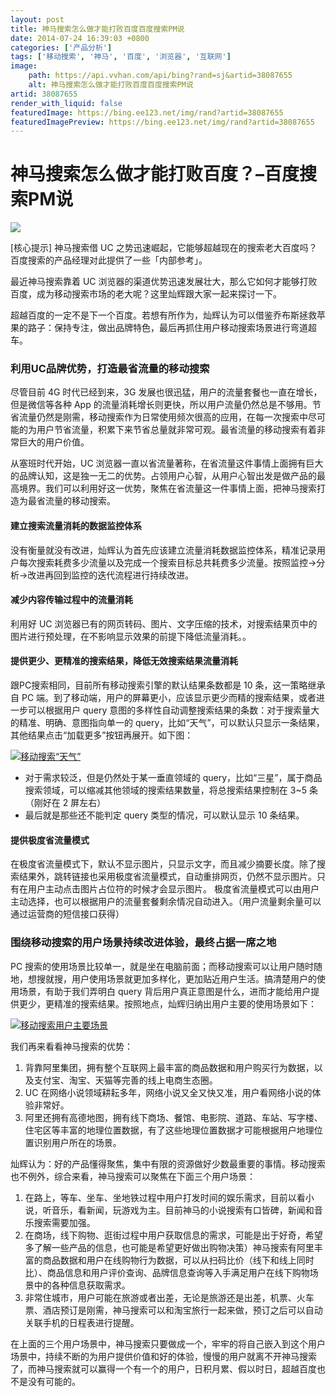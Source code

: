 ```yaml
---
layout: post
title: 神马搜索怎么做才能打败百度百度搜索PM说
date: 2014-07-24 16:39:03 +0800
categories: ['产品分析']
tags: ['移动搜索', '神马', '百度', '浏览器', '互联网']
image:
    path: https://api.vvhan.com/api/bing?rand=sj&artid=38087655
    alt: 神马搜索怎么做才能打败百度百度搜索PM说
artid: 38087655
render_with_liquid: false
featuredImage: https://bing.ee123.net/img/rand?artid=38087655
featuredImagePreview: https://bing.ee123.net/img/rand?artid=38087655
---
```


# 神马搜索怎么做才能打败百度？–百度搜索PM说

![](http://www.cpjlw.com/wp-content/uploads/2014/07/cbd27bbdf211caa603c04b2dcff3e08d-300x143.jpg)

[核心提示] 神马搜索借 UC 之势迅速崛起，它能够超越现在的搜索老大百度吗？百度搜索的产品经理对此提供了一些「内部参考」。

最近神马搜索靠着 UC 浏览器的渠道优势迅速发展壮大，那么它如何才能够打败百度，成为移动搜索市场的老大呢？这里灿辉跟大家一起来探讨一下。

超越百度的一定不是下一个百度。若想有所作为，灿辉认为可以借鉴乔布斯拯救苹果的路子：保持专注，做出品牌特色，最后再抓住用户移动搜索场景进行弯道超车。

### 利用UC品牌优势，打造最省流量的移动搜索

尽管目前 4G 时代已经到来，3G 发展也很迅猛，用户的流量套餐也一直在增长，但是微信等各种 App 的流量消耗增长则更快，所以用户流量仍然总是不够用。节省流量仍然是刚需，移动搜索作为日常使用频次很高的应用，在每一次搜索中尽可能的为用户节省流量，积累下来节省总量就非常可观。最省流量的移动搜索有着非常巨大的用户价值。

从塞班时代开始，UC 浏览器一直以省流量著称，在省流量这件事情上面拥有巨大的品牌认知，这是独一无二的优势。占领用户心智，从用户心智出发是做产品的最高境界。我们可以利用好这一优势，聚焦在省流量这一件事情上面，把神马搜索打造为最省流量的移动搜索。

#### 建立搜索流量消耗的数据监控体系

没有衡量就没有改进，灿辉认为首先应该建立流量消耗数据监控体系，精准记录用户每次搜索耗费多少流量以及完成一个搜索目标总共耗费多少流量。按照监控→分析→改进再回到监控的迭代流程进行持续改进。

#### 减少内容传输过程中的流量消耗

利用好 UC 浏览器已有的网页转码、图片、文字压缩的技术，对搜索结果页中的图片进行预处理，在不影响显示效果的前提下降低流量消耗。。

#### 提供更少、更精准的搜索结果，降低无效搜索结果流量消耗

跟PC搜索相同，目前所有移动搜索引擎的默认结果条数都是 10 条，这一策略继承自 PC 端。到了移动端，用户的屏幕更小，应该显示更少而精的搜索结果，或者进一步可以根据用户 query 意图的多样性自动调整搜索结果的条数：对于搜索量大的精准、明确、意图指向单一的 query，比如“天气”，可以默认只显示一条结果，其他结果点击“加载更多”按钮再展开。如下图：

[![移动搜索“天气”](http://ww4.sinaimg.cn/mw690/6d91e886gw1eijqsf8mchj20a60gkdgn.jpg?imageView/2/w/620/q/100)](http://ww4.sinaimg.cn/mw690/6d91e886gw1eijqsf8mchj20a60gkdgn.jpg)

* 对于需求较泛，但是仍然处于某一垂直领域的 query，比如“三星”，属于商品搜索领域，可以缩减其他领域的搜索结果数量，将总搜索结果控制在 3~5 条（刚好在 2 屏左右）
* 最后就是那些还不能判定 query 类型的情况，可以默认显示 10 条结果。

#### 提供极度省流量模式

在极度省流量模式下，默认不显示图片，只显示文字，而且减少摘要长度。除了搜索结果外，跳转链接也采用极度省流量模式，自动重排网页，仍然不显示图片。只有在用户主动点击图片占位符的时候才会显示图片。 极度省流量模式可以由用户主动选择，也可以根据用户的流量套餐剩余情况自动进入。（用户流量剩余量可以通过运营商的短信接口获得）

### 围绕移动搜索的用户场景持续改进体验，最终占据一席之地

PC 搜索的使用场景比较单一，就是坐在电脑前面；而移动搜索可以让用户随时随地，想搜就搜，用户使用场景就更加多样化，更加贴近用户生活。搞清楚用户的使用场景，有助于我们弄明白 query 背后用户真正意图是什么，进而才能给用户提供更少，更精准的搜索结果。按照地点，灿辉归纳出用户主要的使用场景如下：

[![移动搜索用户主要场景](http://ww1.sinaimg.cn/mw690/6d91e886gw1eijqsfrkroj20fw0fojsd.jpg?imageView/2/w/620/q/100)](http://ww1.sinaimg.cn/mw690/6d91e886gw1eijqsfrkroj20fw0fojsd.jpg)

我们再来看看神马搜索的优势：

1. 背靠阿里集团，拥有整个互联网上最丰富的商品数据和用户购买行为数据，以及支付宝、淘宝、天猫等完善的线上电商生态圈。
2. UC 在网络小说领域耕耘多年，网络小说又全又快又准，用户看网络小说的体验非常好。
3. 阿里还拥有高德地图，拥有线下商场、餐馆、电影院、道路、车站、写字楼、住宅区等丰富的地理位置数据，有了这些地理位置数据才可能根据用户地理位置识别用户所在的场景。

灿辉认为：好的产品懂得聚焦，集中有限的资源做好少数最重要的事情。移动搜索也不例外，综合来看，神马搜索可以聚焦在下面三个用户场景：

1. 在路上，等车、坐车、坐地铁过程中用户打发时间的娱乐需求，目前以看小说，听音乐，看新闻，玩游戏为主。目前神马的小说搜索有口皆碑，新闻和音乐搜索需要加强。
2. 在商场，线下购物、逛街过程中用户获取信息的需求，可能是出于好奇，希望多了解一些产品的信息，也可能是希望更好做出购物决策）神马搜索有阿里丰富的商品数据和用户在线购物行为数据，可以从扫码比价（线下和线上同时比）、商品信息和用户评价查询、品牌信息查询等入手满足用户在线下购物场景中的各种信息获取需求。
3. 非常住城市，用户可能在旅游或者出差，无论是旅游还是出差，机票、火车票、酒店预订是刚需，神马搜索可以和淘宝旅行一起来做，预订之后可以自动关联手机的日程表进行提醒。

在上面的三个用户场景中，神马搜索只要做成一个，牢牢的将自己嵌入到这个用户场景中，持续不断的为用户提供价值和好的体验，慢慢的用户就离不开神马搜索了，而神马搜索就可以赢得一个有一个的用户，日积月累、假以时日，超越百度也不是没有可能的。